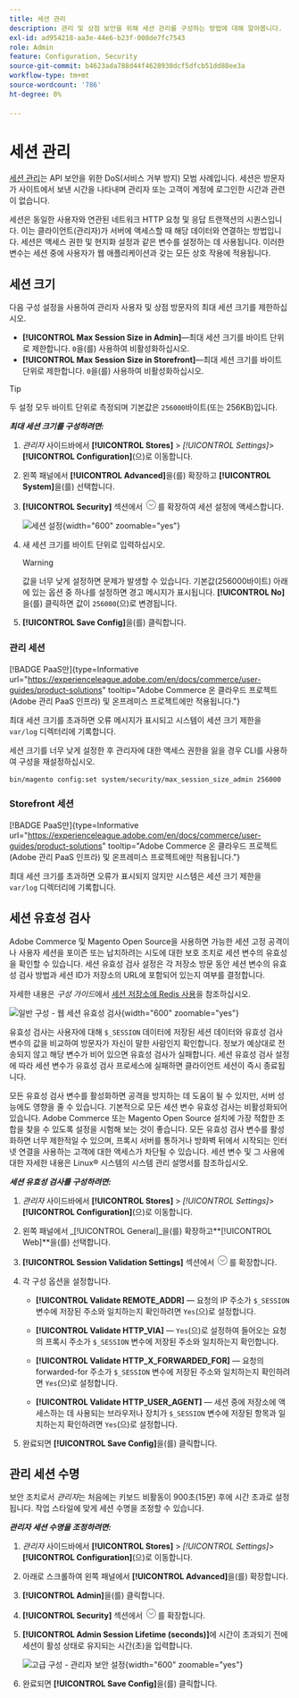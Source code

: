```yaml
---
title: 세션 관리
description: 관리 및 상점 보안을 위해 세션 관리를 구성하는 방법에 대해 알아봅니다.
exl-id: ad954218-aa3e-44e6-b23f-008de7fc7543
role: Admin
feature: Configuration, Security
source-git-commit: b4623ada788d44f4628930dcf5dfcb51dd88ee3a
workflow-type: tm+mt
source-wordcount: '786'
ht-degree: 0%

---
```


# 세션 관리

[세션 관리](https://cheatsheetseries.owasp.org/cheatsheets/Session_Management_Cheat_Sheet.html)는 API 보안을 위한 DoS(서비스 거부 방지) 모범 사례입니다. 세션은 방문자가 사이트에서 보낸 시간을 나타내며 관리자 또는 고객이 계정에 로그인한 시간과 관련이 없습니다.

세션은 동일한 사용자와 연관된 네트워크 HTTP 요청 및 응답 트랜잭션의 시퀀스입니다. 이는 클라이언트(관리자)가 서버에 액세스할 때 해당 데이터와 연결하는 방법입니다. 세션은 액세스 권한 및 현지화 설정과 같은 변수를 설정하는 데 사용됩니다. 이러한 변수는 세션 중에 사용자가 웹 애플리케이션과 갖는 모든 상호 작용에 적용됩니다.

## 세션 크기

다음 구성 설정을 사용하여 관리자 사용자 및 상점 방문자의 최대 세션 크기를 제한하십시오.

- **[!UICONTROL Max Session Size in Admin]**—최대 세션 크기를 바이트 단위로 제한합니다. `0`을(를) 사용하여 비활성화하십시오.
- **[!UICONTROL Max Session Size in Storefront]**—최대 세션 크기를 바이트 단위로 제한합니다. `0`을(를) 사용하여 비활성화하십시오.

>[!TIP]
>
>두 설정 모두 바이트 단위로 측정되며 기본값은 `256000`바이트(또는 256KB)입니다.

**_최대 세션 크기를 구성하려면:_**

1. _관리자_ 사이드바에서 **[!UICONTROL Stores]** > _[!UICONTROL Settings]_>**[!UICONTROL Configuration]**(으)로 이동합니다.

1. 왼쪽 패널에서 **[!UICONTROL Advanced]**&#x200B;을(를) 확장하고 **[!UICONTROL System]**&#x200B;을(를) 선택합니다.

1. **[!UICONTROL Security]** 섹션에서 ![확장 선택기](../assets/icon-display-expand.png)를 확장하여 세션 설정에 액세스합니다.

   ![세션 설정](../configuration-reference/advanced/assets/system-security.png){width="600" zoomable="yes"}

1. 새 세션 크기를 바이트 단위로 입력하십시오.

   >[!WARNING]
   >
   >값을 너무 낮게 설정하면 문제가 발생할 수 있습니다. 기본값(256000바이트) 아래에 있는 옵션 중 하나를 설정하면 경고 메시지가 표시됩니다. **[!UICONTROL No]**&#x200B;을(를) 클릭하면 값이 `256000`(으)로 변경됩니다.

1. **[!UICONTROL Save Config]**&#x200B;을(를) 클릭합니다.

### 관리 세션

[!BADGE PaaS만]{type=Informative url="https://experienceleague.adobe.com/en/docs/commerce/user-guides/product-solutions" tooltip="Adobe Commerce 온 클라우드 프로젝트(Adobe 관리 PaaS 인프라) 및 온프레미스 프로젝트에만 적용됩니다."}

최대 세션 크기를 초과하면 오류 메시지가 표시되고 시스템이 세션 크기 제한을 `var/log` 디렉터리에 기록합니다.

세션 크기를 너무 낮게 설정한 후 관리자에 대한 액세스 권한을 잃을 경우 CLI를 사용하여 구성을 재설정하십시오.

```bash
bin/magento config:set system/security/max_session_size_admin 256000
```

### Storefront 세션

[!BADGE PaaS만]{type=Informative url="https://experienceleague.adobe.com/en/docs/commerce/user-guides/product-solutions" tooltip="Adobe Commerce 온 클라우드 프로젝트(Adobe 관리 PaaS 인프라) 및 온프레미스 프로젝트에만 적용됩니다."}

최대 세션 크기를 초과하면 오류가 표시되지 않지만 시스템은 세션 크기 제한을 `var/log` 디렉터리에 기록합니다.

## 세션 유효성 검사

Adobe Commerce 및 Magento Open Source을 사용하면 가능한 세션 고정 공격이나 사용자 세션을 포이즌 또는 납치하려는 시도에 대한 보호 조치로 세션 변수의 유효성을 확인할 수 있습니다. 세션 유효성 검사 설정은 각 저장소 방문 동안 세션 변수의 유효성 검사 방법과 세션 ID가 저장소의 URL에 포함되어 있는지 여부를 결정합니다.

자세한 내용은 _구성 가이드_&#x200B;에서 [세션 저장소에 Redis 사용](https://experienceleague.adobe.com/docs/commerce-operations/configuration-guide/cache/redis/redis-session.html)을 참조하십시오.

![일반 구성 - 웹 세션 유효성 검사](../configuration-reference/general/assets/web-session-validation-settings.png){width="600" zoomable="yes"}

유효성 검사는 사용자에 대해 `$_SESSION` 데이터에 저장된 세션 데이터와 유효성 검사 변수의 값을 비교하여 방문자가 자신이 말한 사람인지 확인합니다. 정보가 예상대로 전송되지 않고 해당 변수가 비어 있으면 유효성 검사가 실패합니다. 세션 유효성 검사 설정에 따라 세션 변수가 유효성 검사 프로세스에 실패하면 클라이언트 세션이 즉시 종료됩니다.

모든 유효성 검사 변수를 활성화하면 공격을 방지하는 데 도움이 될 수 있지만, 서버 성능에도 영향을 줄 수 있습니다. 기본적으로 모든 세션 변수 유효성 검사는 비활성화되어 있습니다. Adobe Commerce 또는 Magento Open Source 설치에 가장 적합한 조합을 찾을 수 있도록 설정을 시험해 보는 것이 좋습니다. 모든 유효성 검사 변수를 활성화하면 너무 제한적일 수 있으며, 프록시 서버를 통하거나 방화벽 뒤에서 시작되는 인터넷 연결을 사용하는 고객에 대한 액세스가 차단될 수 있습니다. 세션 변수 및 그 사용에 대한 자세한 내용은 Linux® 시스템의 시스템 관리 설명서를 참조하십시오.

**_세션 유효성 검사를 구성하려면:_**

1. _관리자_ 사이드바에서 **[!UICONTROL Stores]** > _[!UICONTROL Settings]_>**[!UICONTROL Configuration]**(으)로 이동합니다.

1. 왼쪽 패널에서 _[!UICONTROL General]_을(를) 확장하고&#x200B;**[!UICONTROL Web]**을(를) 선택합니다.

1. **[!UICONTROL Session Validation Settings]** 섹션에서 ![확장 선택기](../assets/icon-display-expand.png)를 확장합니다.

1. 각 구성 옵션을 설정합니다.

   - **[!UICONTROL Validate REMOTE_ADDR]** — 요청의 IP 주소가 `$_SESSION` 변수에 저장된 주소와 일치하는지 확인하려면 `Yes`(으)로 설정합니다.

   - **[!UICONTROL Validate HTTP_VIA]** — `Yes`(으)로 설정하여 들어오는 요청의 프록시 주소가 `$_SESSION` 변수에 저장된 주소와 일치하는지 확인합니다.

   - **[!UICONTROL Validate HTTP_X_FORWARDED_FOR]** — 요청의 forwarded-for 주소가 `$_SESSION` 변수에 저장된 주소와 일치하는지 확인하려면 `Yes`(으)로 설정합니다.

   - **[!UICONTROL Validate HTTP_USER_AGENT]** — 세션 중에 저장소에 액세스하는 데 사용되는 브라우저나 장치가 `$_SESSION` 변수에 저장된 항목과 일치하는지 확인하려면 `Yes`(으)로 설정합니다.

1. 완료되면 **[!UICONTROL Save Config]**&#x200B;을(를) 클릭합니다.

## 관리 세션 수명

보안 조치로서 _관리자_&#x200B;는 처음에는 키보드 비활동이 900초(15분) 후에 시간 초과로 설정됩니다. 작업 스타일에 맞게 세션 수명을 조정할 수 있습니다.

**_관리자 세션 수명을 조정하려면:_**

1. _관리자_ 사이드바에서 **[!UICONTROL Stores]** > _[!UICONTROL Settings]_>**[!UICONTROL Configuration]**(으)로 이동합니다.

1. 아래로 스크롤하여 왼쪽 패널에서 **[!UICONTROL Advanced]**&#x200B;을(를) 확장합니다.

1. **[!UICONTROL Admin]**&#x200B;을(를) 클릭합니다.

1. **[!UICONTROL Security]** 섹션에서 ![확장 선택기](../assets/icon-display-expand.png)를 확장합니다.

1. **[!UICONTROL Admin Session Lifetime (seconds)]**&#x200B;에 시간이 초과되기 전에 세션이 활성 상태로 유지되는 시간(초)을 입력합니다.

   ![고급 구성 - 관리자 보안 설정](../configuration-reference/advanced/assets/admin-security.png){width="600" zoomable="yes"}

1. 완료되면 **[!UICONTROL Save Config]**&#x200B;을(를) 클릭합니다.
